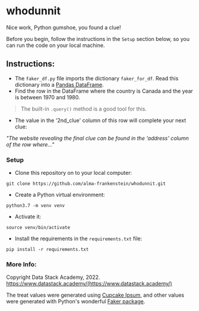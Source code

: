 # whodunnit
Nice work, Python gumshoe, you found a clue! 

Before you begin, follow the instructions in the `Setup` section below, so you can run the code on your local machine.

## Instructions:
- The `faker_df.py` file imports the dictionary `faker_for_df`. Read this dictionary into a [Pandas DataFrame](https://pandas.pydata.org/pandas-docs/stable/reference/api/pandas.DataFrame.html).
- Find the row in the DataFrame where the country is Canada and the year is between 1970 and 1980.
>The built-in `.query()` method is a good tool for this.
- The value in the '2nd_clue' column of this row will complete your next clue:

_"The website revealing the final clue can be found in the 'address' column of the row where..."_

### Setup
- Clone this repository on to your local computer:

`git clone https://github.com/alma-frankenstein/whodunnit.git`

- Create a Python virtual environment:

`python3.7 -m venv venv`

- Activate it:

`source venv/bin/activate`

- Install the requirements in the `requirements.txt` file:

`pip install -r requirements.txt`

### More Info:
Copyright Data Stack Academy, 2022. https://www.datastack.academy/(https://www.datastack.academy/)

The treat values were generated using [Cupcake Ipsum](http://www.cupcakeipsum.com/), and other values were generated with Python's wonderful [Faker package](https://faker.readthedocs.io/en/master/index.html).